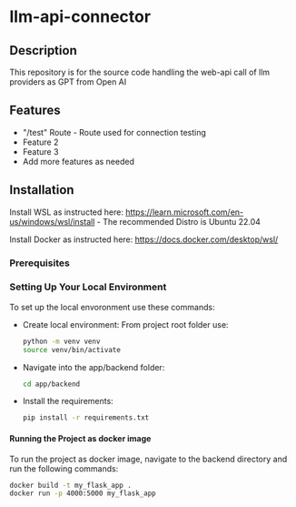 # llm-api-connector

## Description

This repository is for the source code handling the web-api call of llm providers as GPT from Open AI

## Features

- "/test" Route - Route used for connection testing 
- Feature 2
- Feature 3
- Add more features as needed

## Installation

Install WSL as instructed here:
    https://learn.microsoft.com/en-us/windows/wsl/install
    - The recommended Distro is Ubuntu 22.04

Install Docker as instructed here:
    https://docs.docker.com/desktop/wsl/

### Prerequisites

### Setting Up Your Local Environment

To set up the local envoronment use these commands:
- Create local environment: 
    From project root folder use:
    ```bash
    python -m venv venv
    source venv/bin/activate
    ```
- Navigate into the app/backend folder:
    ```bash
    cd app/backend
    ```
- Install the requirements:
    ```bash
    pip install -r requirements.txt
    ```

#### Running the Project as docker image

To run the project as docker image, navigate to the backend directory and run the following commands:

```bash
docker build -t my_flask_app .
docker run -p 4000:5000 my_flask_app
```
